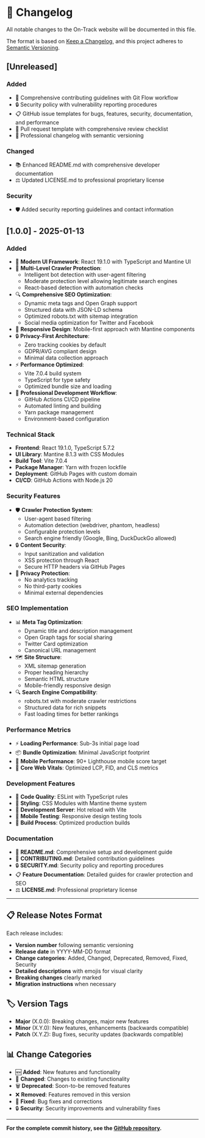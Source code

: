 # 📝 Changelog

All notable changes to the On-Track website will be documented in this file.

The format is based on [Keep a Changelog](https://keepachangelog.com/en/1.0.0/),
and this project adheres to [Semantic Versioning](https://semver.org/spec/v2.0.0.html).

## [Unreleased]

### Added
- 🤝 Comprehensive contributing guidelines with Git Flow workflow
- 🔒 Security policy with vulnerability reporting procedures
- 📋 GitHub issue templates for bugs, features, security, documentation, and performance
- 🚀 Pull request template with comprehensive review checklist
- 📝 Professional changelog with semantic versioning

### Changed
- 📚 Enhanced README.md with comprehensive developer documentation
- ⚖️ Updated LICENSE.md to professional proprietary license

### Security
- 🛡️ Added security reporting guidelines and contact information

## [1.0.0] - 2025-01-13

### Added
- 🎨 **Modern UI Framework**: React 19.1.0 with TypeScript and Mantine UI
- 🤖 **Multi-Level Crawler Protection**: 
  - Intelligent bot detection with user-agent filtering
  - Moderate protection level allowing legitimate search engines
  - React-based detection with automation checks
- 🔍 **Comprehensive SEO Optimization**:
  - Dynamic meta tags and Open Graph support
  - Structured data with JSON-LD schema
  - Optimized robots.txt with sitemap integration
  - Social media optimization for Twitter and Facebook
- 📱 **Responsive Design**: Mobile-first approach with Mantine components
- 🔒 **Privacy-First Architecture**: 
  - Zero tracking cookies by default
  - GDPR/AVG compliant design
  - Minimal data collection approach
- ⚡ **Performance Optimized**:
  - Vite 7.0.4 build system
  - TypeScript for type safety
  - Optimized bundle size and loading
- 🚀 **Professional Development Workflow**:
  - GitHub Actions CI/CD pipeline
  - Automated linting and building
  - Yarn package management
  - Environment-based configuration

### Technical Stack
- **Frontend**: React 19.1.0, TypeScript 5.7.2
- **UI Library**: Mantine 8.1.3 with CSS Modules
- **Build Tool**: Vite 7.0.4
- **Package Manager**: Yarn with frozen lockfile
- **Deployment**: GitHub Pages with custom domain
- **CI/CD**: GitHub Actions with Node.js 20

### Security Features
- 🛡️ **Crawler Protection System**:
  - User-agent based filtering
  - Automation detection (webdriver, phantom, headless)
  - Configurable protection levels
  - Search engine friendly (Google, Bing, DuckDuckGo allowed)
- 🔒 **Content Security**: 
  - Input sanitization and validation
  - XSS protection through React
  - Secure HTTP headers via GitHub Pages
- 🚫 **Privacy Protection**:
  - No analytics tracking
  - No third-party cookies
  - Minimal external dependencies

### SEO Implementation
- 📊 **Meta Tag Optimization**:
  - Dynamic title and description management
  - Open Graph tags for social sharing
  - Twitter Card optimization
  - Canonical URL management
- 🗺️ **Site Structure**:
  - XML sitemap generation
  - Proper heading hierarchy
  - Semantic HTML structure
  - Mobile-friendly responsive design
- 🔍 **Search Engine Compatibility**:
  - robots.txt with moderate crawler restrictions
  - Structured data for rich snippets
  - Fast loading times for better rankings

### Performance Metrics
- ⚡ **Loading Performance**: Sub-3s initial page load
- 📦 **Bundle Optimization**: Minimal JavaScript footprint
- 📱 **Mobile Performance**: 90+ Lighthouse mobile score target
- 🎯 **Core Web Vitals**: Optimized LCP, FID, and CLS metrics

### Development Features
- 🧪 **Code Quality**: ESLint with TypeScript rules
- 🎨 **Styling**: CSS Modules with Mantine theme system
- 🔧 **Development Server**: Hot reload with Vite
- 📱 **Mobile Testing**: Responsive design testing tools
- 🚀 **Build Process**: Optimized production builds

### Documentation
- 📖 **README.md**: Comprehensive setup and development guide
- 🤝 **CONTRIBUTING.md**: Detailed contribution guidelines
- 🔒 **SECURITY.md**: Security policy and reporting procedures
- 📋 **Feature Documentation**: Detailed guides for crawler protection and SEO
- ⚖️ **LICENSE.md**: Professional proprietary license

---

## 📋 Release Notes Format

Each release includes:
- **Version number** following semantic versioning
- **Release date** in YYYY-MM-DD format
- **Change categories**: Added, Changed, Deprecated, Removed, Fixed, Security
- **Detailed descriptions** with emojis for visual clarity
- **Breaking changes** clearly marked
- **Migration instructions** when necessary

## 🏷️ Version Tags

- **Major** (X.0.0): Breaking changes, major new features
- **Minor** (X.Y.0): New features, enhancements (backwards compatible)
- **Patch** (X.Y.Z): Bug fixes, security updates (backwards compatible)

## 📊 Change Categories

- 🆕 **Added**: New features and functionality
- 🔄 **Changed**: Changes to existing functionality
- 🗑️ **Deprecated**: Soon-to-be removed features
- ❌ **Removed**: Features removed in this version
- 🐛 **Fixed**: Bug fixes and corrections
- 🔒 **Security**: Security improvements and vulnerability fixes

---

**For the complete commit history, see the [GitHub repository](https://github.com/On-Track-bv/website-on-track-nl).**
